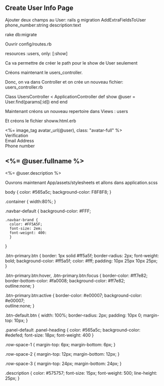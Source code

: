 ## Create User Info Page

Ajouter deux champs au User:
rails g migration AddExtraFieldsToUser phone_number:string description:text

rake db:migrate

Ouvrir config/routes.rb

resources :users, only: [:show]

Ca va permettre de créer le path pour le show de User seulement

Créons maintenant le users_controller.

Donc, on va dans Controller et on crée un nouveau fichier: users_controller.rb

Class UsersController < ApplicationController
  def show
    @user = User.find(params[:id])
  end
end

Maintenant créons un nouveau repertoire dans Views : users

Et créons le fichier showw.html.erb
<div class="container">
  <div class="row">
    <div class="col-md-3">
      <div class="center">
        <%= image_tag avatar_url(@user), class: "avatar-full" %>
      </div>
      <div class="panel panel-default">
        <div class="panel-heading">Verification</div>
        <div class="panel-body">
          Email Address <br>
          Phone number
        </div>
      </div>
    </div>
    <div class="col-md-9">
      <h2><%= @user.fullname %></h2>
      <div class="description row-space-3">
        <%= @user.description %>
      </div>
    </div>
  </div>
  
  Ouvrons maintenant App/assets/stylesheets et allons dans application.scss
  
  body {
    color: #565a5c;
    background-color: F8F8F8;
  }
  
  .container {
    width:80%;
  }
  
  .navbar-default {
    background-color: #FFF;
    
    .navbar-brand {
      color: #FF5A5F;
      font-size: 2em;
      font-weignt: 400:
      }
  }
  
  .btn-primary.btn {
  border: 1px solid #ff5a5f;
  border-radius: 2px;
  font-weight: bold;
  background-color: #ff5a5f;
  color: #fff;
  padding: 10px 25px 10px 25px;
}

.btn-primary.btn:hover, .btn-primary.btn:focus {
  border-color: #ff7e82;
  border-bottom-color: #fa0008;
  background-color: #ff7e82;  
  outline:none;
}

.btn-primary.btn:active {
  border-color: #e00007;
  background-color: #e00007;  
  outline:none;
}

.btn-default.btn {
  width: 100%;
  border-radius: 2px;
  padding: 10px 0;
  margin-top: 10px; 
}

.panel-default .panel-heading {
  color: #565a5c;
  background-color: #edefed;
  font-size: 18px;
  font-weight: 400
}

.row-space-1 {
  margin-top: 6px;
  margin-bottom: 6px;
}

.row-space-2 {
  margin-top: 12px;
  margin-bottom: 12px;
}

.row-space-3 {
  margin-top: 24px;
  margin-bottom: 24px;
}

.description {
  color: #575757;
  font-size: 15px;
  font-weight: 500;
  line-height: 25px;
}

